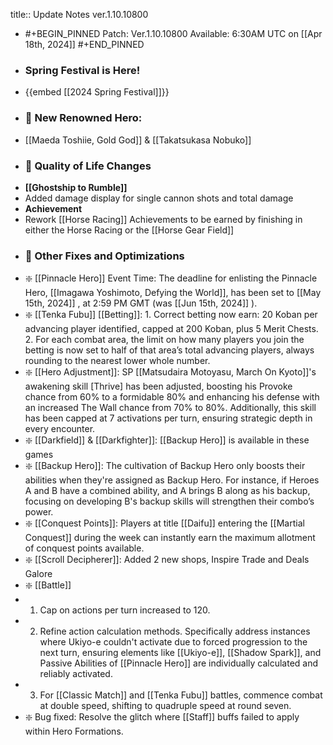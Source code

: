 title:: Update Notes ver.1.10.10800

- #+BEGIN_PINNED
  Patch: Ver.1.10.10800
  Available: 6:30AM UTC on [[Apr 18th, 2024]] 
  #+END_PINNED
- ### Spring Festival is Here!
- {{embed [[2024 Spring Festival]]}}
- ### 🌟 New Renowned Hero:
- [[Maeda Toshiie, Gold God]] & [[Takatsukasa Nobuko]]
- ### 🌟 Quality of Life Changes
- **[[Ghostship to Rumble]]**
- Added damage display for single cannon shots and total damage
- **Achievement**
- Rework [[Horse Racing]] Achievements to be earned by finishing in either the Horse Racing or the [[Horse Gear Field]]
- ### 🌟 Other Fixes and Optimizations
- ❇️ [[Pinnacle Hero]] Event Time: The deadline for enlisting the Pinnacle Hero, [[Imagawa Yoshimoto, Defying the World]], has been set to [[May 15th, 2024]] , at 2:59 PM GMT (was [[Jun 15th, 2024]] ).
- ❇️ [[Tenka Fubu]] [[Betting]]: 1. Correct betting now earn: 20 Koban per advancing player identified, capped at 200 Koban, plus 5 Merit Chests. 2. For each combat area, the limit on how many players you join the betting is now set to half of that area’s total advancing players, always rounding to the nearest lower whole number.
- ❇️ [[Hero Adjustment]]: SP [[Matsudaira Motoyasu, March On Kyoto]]'s awakening skill [Thrive] has been adjusted, boosting his Provoke chance from 60% to a formidable 80% and enhancing his defense with an increased The Wall chance from 70% to 80%. Additionally, this skill has been capped at 7 activations per turn, ensuring strategic depth in every encounter.
- ❇️ [[Darkfield]] & [[Darkfighter]]: [[Backup Hero]] is available in these games
- ❇️ [[Backup Hero]]: The cultivation of Backup Hero only boosts their abilities when they're assigned as Backup Hero. For instance, if Heroes A and B have a combined ability, and A brings B along as his backup, focusing on developing B's backup skills will strengthen their combo’s power.
- ❇️ [[Conquest Points]]: Players at title [[Daifu]] entering the [[Martial Conquest]] during the week can instantly earn the maximum allotment of conquest points available.
- ❇️ [[Scroll Decipherer]]: Added 2 new shops, Inspire Trade and Deals Galore
- ❇️ [[Battle]]
- 1. Cap on actions per turn increased to 120.
- 2. Refine action calculation methods. Specifically address instances where Ukiyo-e couldn't activate due to forced progression to the next turn, ensuring elements like [[Ukiyo-e]], [[Shadow Spark]], and Passive Abilities of [[Pinnacle Hero]] are individually calculated and reliably activated.
- 3. For [[Classic Match]] and [[Tenka Fubu]] battles, commence combat at double speed, shifting to quadruple speed at round seven.
- ❇️ Bug fixed: Resolve the glitch where [[Staff]] buffs failed to apply within Hero Formations.